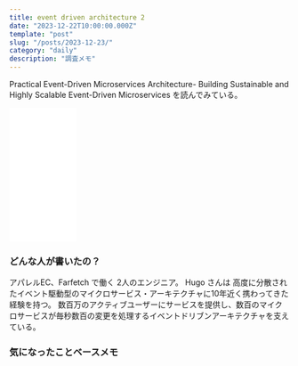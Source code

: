 ```yaml
---
title: event driven architecture 2
date: "2023-12-22T10:00:00.000Z"
template: "post"
slug: "/posts/2023-12-23/"
category: "daily"
description: "調査メモ"
---
```


Practical Event-Driven Microservices Architecture- Building Sustainable and Highly Scalable Event-Driven Microservices を読んでみている。  

<iframe sandbox="allow-popups allow-scripts allow-modals allow-forms allow-same-origin" style="width:120px;height:240px;" marginwidth="0" marginheight="0" scrolling="no" frameborder="0" src="//rcm-fe.amazon-adsystem.com/e/cm?lt1=_blank&bc1=000000&IS2=1&bg1=FFFFFF&fc1=000000&lc1=0000FF&t=parkour12019-22&language=ja_JP&o=9&p=8&l=as4&m=amazon&f=ifr&ref=as_ss_li_til&asins=B09LLT5B1Z&linkId=2b91d2c9aca404fcebbaf4d02f9d4649"></iframe>


### どんな人が書いたの？

アパレルEC、Farfetch で働く 2人のエンジニア。
Hugo さんは 高度に分散されたイベント駆動型のマイクロサービス・アーキテクチャに10年近く携わってきた経験を持つ。
数百万のアクティブユーザーにサービスを提供し、数百のマイクロサービスが毎秒数百の変更を処理するイベントドリブンアーキテクチャを支えている。


### 気になったことベースメモ

